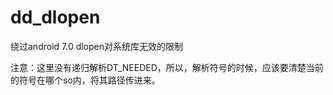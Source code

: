 # dd_dlopen

绕过android 7.0 dlopen对系统库无效的限制

注意：这里没有递归解析DT_NEEDED，所以，解析符号的时候，应该要清楚当前的符号在哪个so内，将其路径传进来。
